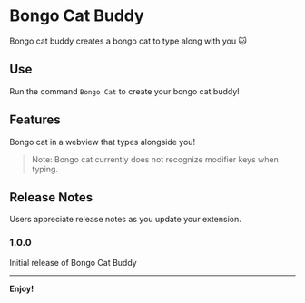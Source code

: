 # Bongo Cat Buddy

Bongo cat buddy creates a bongo cat to type along with you 🐱

## Use

Run the command `Bongo Cat` to create your bongo cat buddy!

## Features

Bongo cat in a webview that types alongside you!

> Note: Bongo cat currently does not recognize modifier keys when typing.


## Release Notes

Users appreciate release notes as you update your extension.

### 1.0.0

Initial release of Bongo Cat Buddy

-----------------------------------------------------------------------------------------------------------

**Enjoy!**
